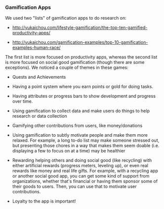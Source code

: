 ### Gamification Apps

We used two "lists" of gamification apps to do research on:

* http://yukaichou.com/lifestyle-gamification/the-top-ten-gamified-productivity-apps/

* http://yukaichou.com/gamification-examples/top-10-gamification-examples-human-race/

The first list is more focused on productivity apps, whereas the second list is more focused on social good gamification (though there are some exceptions). We noticed a couple of themes in these games:

* Quests and Achievements

* Having a point system where you earn points or gold for doing tasks.

* Having attributes or progress bars to show development and progress over time.

* Using gamification to collect data and make users do things to help research or data collection

* Gamifying other contributions from users, like money/donations

* Using gamification to subtly motivate people and make them more relaxed. For example, a long to-do list may make someone stressed out, but presenting those chores in a way that makes them seem doable (i.e. displaying a few to focus on at a time) may be healthier

* Rewarding helping others and doing social good (like recycling) with either artificial rewards (progress meters, leveling up), or even real rewards like money and real life gifts. For example, with a recycling app or another social good app, you can get some kind of support from organizations, whether that's financial or having them sponsor some of their goods to users. Then, you can use that to motivate user contributions.

* Loyalty to the app is important!
